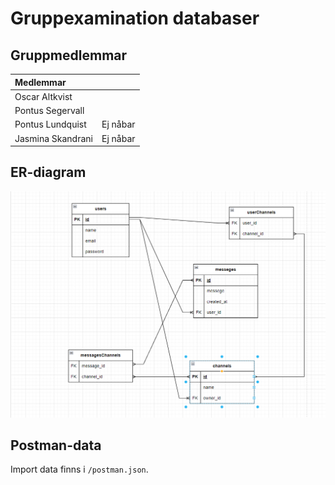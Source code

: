 # Gruppexamination databaser

## Gruppmedlemmar

| Medlemmar         |          |
| :---------------- | :------- |
| Oscar Altkvist    |          |
| Pontus Segervall  |          |
| Pontus Lundquist  | Ej nåbar |
| Jasmina Skandrani | Ej nåbar |

## ER-diagram

![ER](https://github.com/justinhumane/sql-gruppexamination/blob/main/ER.png)

## Postman-data

Import data finns i `/postman.json`.
